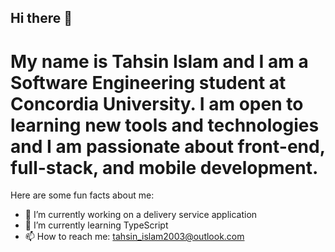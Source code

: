 ## Hi there 👋

<!--
**Tahsin-Islam/Tahsin-Islam** is a ✨ _special_ ✨ repository because its `README.md` (this file) appears on your GitHub profile.

Here are some ideas to get you started:

- 🔭 I’m currently working on ...
- 🌱 I’m currently learning ...
- 👯 I’m looking to collaborate on ...
- 🤔 I’m looking for help with ...
- 💬 Ask me about ...
- 📫 How to reach me: ...
- 😄 Pronouns: ...
- ⚡ Fun fact: ...
-->

# My name is Tahsin Islam and I am a Software Engineering student at Concordia University. I am open to learning new tools and technologies and I am passionate about front-end, full-stack, and mobile development.

Here are some fun facts about me:
- 🔭 I’m currently working on a delivery service application
- 🌱 I’m currently learning TypeScript
- 📫 How to reach me: tahsin_islam2003@outlook.com
